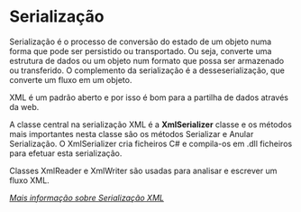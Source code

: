# Serialização

Serialização é o processo de conversão do estado de um objeto numa forma que pode ser persistido ou transportado.
Ou seja, converte uma estrutura de dados ou um objeto num formato que possa ser armazenado ou transferido.
O complemento da serialização é a desseserialização, que converte um fluxo em um objeto. 

XML é um padrão aberto e por isso é bom para a partilha de dados através da web.

A classe central na serialização XML é a **XmlSerializer** classe e os métodos mais importantes nesta classe são os métodos Serializar e Anular Serialização. 
O XmlSerializer cria ficheiros C# e compila-os em .dll ficheiros para efetuar esta serialização. 

 Classes XmlReader e XmlWriter são usadas para analisar e escrever um fluxo XML.

*[Mais informação sobre Serialização XML](https://learn.microsoft.com/pt-pt/dotnet/standard/serialization/introducing-xml-serialization)*


